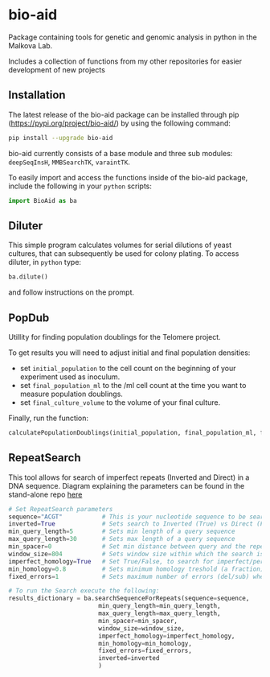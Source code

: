 # bio-aid
Package containing tools for genetic and genomic analysis in python in the Malkova Lab.

Includes a collection of functions from my other repositories for easier development of new projects

## Installation
The latest release of the bio-aid package can be installed through pip (https://pypi.org/project/bio-aid/) by using the following command:
```bash
pip install --upgrade bio-aid
```
bio-aid currently consists of a base module and three sub modules: `deepSeqInsH`, `MMBSearchTK`, `varaintTK`.

To easily import and access the functions inside of the bio-aid package, include the following in your `python` scripts:

```python
import BioAid as ba
```
## Diluter
This simple program calculates volumes for serial dilutions of yeast cultures, that can subsequently be used for colony plating. To access diluter, in `python` type:
```python
ba.dilute()
```
and follow instructions on the prompt.

## PopDub
Utillity for finding population doublings for the Telomere project.

To get results you will need to adjust initial and final population densities:
- set `initial_population` to the cell count on the beginning of your experiment used as inoculum.
- set `final_population_ml` to the /ml cell count at the time you want to measure population doublings.
- set `final_culture_volume` to the volume of your final culture.

Finally, run the function:
```python
calculatePopulationDoublings(initial_population, final_population_ml, final_culture_volume)
```
## RepeatSearch
This tool allows for search of imperfect repeats (Inverted and Direct) in a DNA sequence. Diagram explaining the parameters can be found in the stand-alone repo [here](https://github.com/tvarovski/RepeatSearchTools) 

```python
# Set RepeatSearch parameters
sequence="ACGT"           # This is your nucleotide sequence to be searched for repeats
inverted=True             # Sets search to Inverted (True) vs Direct (False) repeats
min_query_length=5        # Sets min length of a query sequence
max_query_length=30       # Sets max length of a query sequence
min_spacer=0              # Set min distance between query and the repeat
window_size=804           # Sets window size within which the search is confined
imperfect_homology=True   # Set True/False, to search for imperfect/perfect homologies.
min_homology=0.8          # Sets minimum homology treshold (a fraction) when imperfect_homology=True,  
fixed_errors=1            # Sets maximum number of errors (del/sub) when imperfect_homology=True (set to False or to an integer)

# To run the Search execute the following:
results_dictionary = ba.searchSequenceForRepeats(sequence=sequence,
                         min_query_length=min_query_length,
                         max_query_length=max_query_length,
                         min_spacer=min_spacer,
                         window_size=window_size,
                         imperfect_homology=imperfect_homology,
                         min_homology=min_homology,
                         fixed_errors=fixed_errors,
                         inverted=inverted
                         )

```


